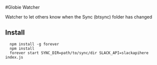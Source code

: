 #Globie Watcher

Watcher to let others know when the Sync (btsync) folder has changed

## Install
```
  npm install -g forever
  npm install
  forever start SYNC_DIR=path/to/sync/dir SLACK_API=slackapihere index.js
```
